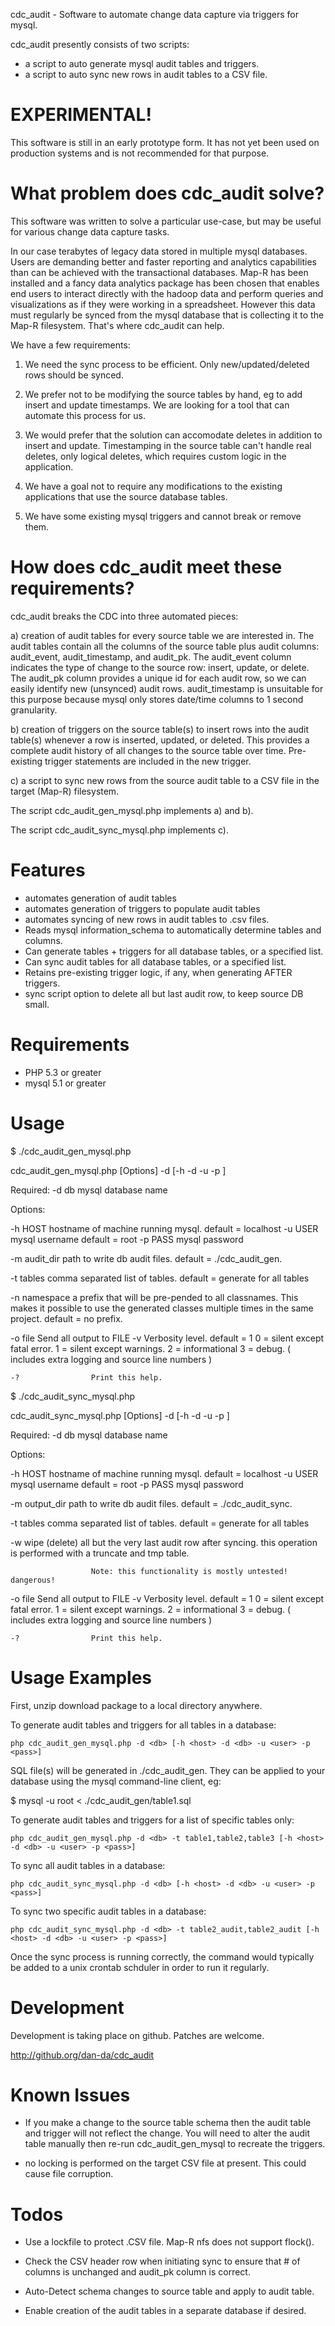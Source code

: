 cdc_audit - Software to automate change data capture via triggers for mysql.

cdc_audit presently consists of two scripts:
 - a script to auto generate mysql audit tables and triggers.
 - a script to auto sync new rows in audit tables to a CSV file.

EXPERIMENTAL!
=============

This software is still in an early prototype form.  It has not yet been
used on production systems and is not recommended for that purpose.


What problem does cdc_audit solve?
==================================

This software was written to solve a particular use-case, but may be useful for
various change data capture tasks.

In our case terabytes of legacy data stored in multiple mysql databases.
Users are demanding better and faster reporting and analytics capabilities than
can be achieved with the transactional databases. Map-R has been installed and a
fancy data analytics package has been chosen that enables end users to interact
directly with the hadoop data and perform queries and visualizations as if they
were working in a spreadsheet. However this data must regularly be synced from
the mysql database that is collecting it to the Map-R filesystem. That's where
cdc_audit can help.

We have a few requirements:

 1) We need the sync process to be efficient.  Only new/updated/deleted rows
    should be synced.
    
 2) We prefer not to be modifying the source tables by hand, eg to add insert
    and update timestamps.  We are looking for a tool that can automate this
    process for us.
    
 3) We would prefer that the solution can accomodate deletes in addition to
    insert and update. Timestamping in the source table can't handle real
    deletes, only logical deletes, which requires custom logic in the
    application.
    
 4) We have a goal not to require any modifications to the existing applications
    that use the source database tables.
    
 5) We have some existing mysql triggers and cannot break or remove them.
 
    
How does cdc_audit meet these requirements?
===========================================

cdc_audit breaks the CDC into three automated pieces:

 a) creation of audit tables for every source table we are interested in.
    The audit tables contain all the columns of the source table plus audit
    columns: audit_event, audit_timestamp, and audit_pk. The audit_event column
    indicates the type of change to the source row: insert, update, or delete.
    The audit_pk column provides a unique id for each audit row, so we can
    easily identify new (unsynced) audit rows. audit_timestamp is unsuitable for
    this purpose because mysql only stores date/time columns to 1 second
    granularity.
    
 b) creation of triggers on the source table(s) to insert rows into the audit
    table(s) whenever a row is inserted, updated, or deleted.  This provides
    a complete audit history of all changes to the source table over time.
    Pre-existing trigger statements are included in the new trigger.
    
 c) a script to sync new rows from the source audit table to a CSV file in
    the target (Map-R) filesystem.
    
 The script cdc_audit_gen_mysql.php implements a) and b).
 
 The script cdc_audit_sync_mysql.php implements c).


Features
========

 - automates generation of audit tables
 - automates generation of triggers to populate audit tables
 - automates syncing of new rows in audit tables to .csv files.
 - Reads mysql information_schema to automatically determine tables and columns.
 - Can generate tables + triggers for all database tables, or a specified list.
 - Can sync audit tables for all database tables, or a specified list.
 - Retains pre-existing trigger logic, if any, when generating AFTER triggers.
 - sync script option to delete all but last audit row, to keep source DB small.
 

Requirements
============

 - PHP 5.3 or greater
 - mysql 5.1 or greater


Usage
=====

 $ ./cdc_audit_gen_mysql.php 

   cdc_audit_gen_mysql.php [Options] -d <db> [-h <host> -d <db> -u <user> -p <pass>]
   
   Required:
   -d db              mysql database name
   
   Options:
   
   -h HOST            hostname of machine running mysql.  default = localhost
   -u USER            mysql username                      default = root
   -p PASS            mysql password                      

   -m audit_dir       path to write db audit files.       default = ./cdc_audit_gen.
                                                          
   -t tables         comma separated list of tables.      default = generate for all tables
   
   -n namespace      a prefix that will be pre-pended to all classnames.  This makes it
                     possible to use the generated classes multiple times in the same project.
                                                          default = no prefix.

   -o file            Send all output to FILE
   -v <number>        Verbosity level.  default = 1
                        0 = silent except fatal error.
                        1 = silent except warnings.
                        2 = informational
                        3 = debug. ( includes extra logging and source line numbers )
                        
    -?                Print this help.


 $ ./cdc_audit_sync_mysql.php 


   cdc_audit_sync_mysql.php [Options] -d <db> [-h <host> -d <db> -u <user> -p <pass>]
   
   Required:
   -d db              mysql database name
   
   Options:
   
   -h HOST            hostname of machine running mysql.  default = localhost
   -u USER            mysql username                      default = root
   -p PASS            mysql password                      

   -m output_dir      path to write db audit files.       default = ./cdc_audit_sync.
                                                          
   -t tables          comma separated list of tables.      default = generate for all tables
   
   -w                 wipe (delete) all but the very last audit row after syncing.
                      this operation is performed with a truncate and tmp table.
                      
                      Note: this functionality is mostly untested!  dangerous!
   
   -o file            Send all output to FILE
   -v <number>        Verbosity level.  default = 1
                        0 = silent except fatal error.
                        1 = silent except warnings.
                        2 = informational
                        3 = debug. ( includes extra logging and source line numbers )
                        
    -?                Print this help.


Usage Examples
==============

 First, unzip download package to a local directory anywhere.

 
 To generate audit tables and triggers for all tables in a database:
 
    php cdc_audit_gen_mysql.php -d <db> [-h <host> -d <db> -u <user> -p <pass>]
    
 SQL file(s) will be generated in ./cdc_audit_gen.
 They can be applied to your database using the mysql command-line client, eg:
 
 $ mysql -u root <database> < ./cdc_audit_gen/table1.sql

 
 To generate audit tables and triggers for a list of specific tables only:
 
    php cdc_audit_gen_mysql.php -d <db> -t table1,table2,table3 [-h <host> -d <db> -u <user> -p <pass>]


 To sync all audit tables in a database:
 
    php cdc_audit_sync_mysql.php -d <db> [-h <host> -d <db> -u <user> -p <pass>]


 To sync two specific audit tables in a database:
 
    php cdc_audit_sync_mysql.php -d <db> -t table2_audit,table2_audit [-h <host> -d <db> -u <user> -p <pass>]

    
 Once the sync process is running correctly, the command would typically be
 added to a unix crontab schduler in order to run it regularly.



Development
===========

Development is taking place on github.  Patches are welcome.

   http://github.org/dan-da/cdc_audit


Known Issues
==============

 - If you make a change to the source table schema then the audit table and
   trigger will not reflect the change.  You will need to alter the audit table
   manually then re-run cdc_audit_gen_mysql to recreate the triggers.
   
 - no locking is performed on the target CSV file at present.  This could
   cause file corruption.
  
Todos
=====

 - Use a lockfile to protect .CSV file.  Map-R nfs does not support flock().
 
 - Check the CSV header row when initiating sync to ensure that # of columns is unchanged and audit_pk column is correct.
   
 - Auto-Detect schema changes to source table and apply to audit table.
 
 - Enable creation of the audit tables in a separate database if desired.

